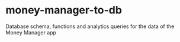 # money-manager-to-db
Database schema, functions and analytics queries for the data of the Money Manager app

